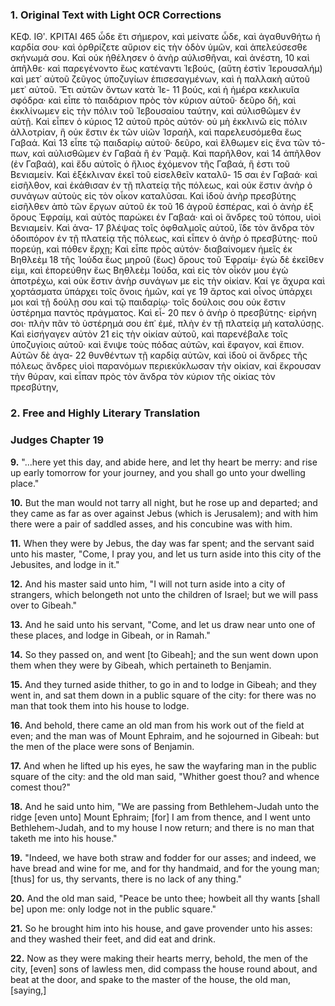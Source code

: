 ### 1. Original Text with Light OCR Corrections

ΚΕΦ. ΙΘʹ. ΚΡΙΤΑΙ 465
ὧδε ἔτι σήμερον, καὶ μείνατε ὧδε, καὶ ἀγαθυνθήτω ἡ καρδία
σου· καὶ ὀρθρίζετε αὔριον εἰς τὴν ὁδὸν ὑμῶν, καὶ ἀπελεύσεσθε
σκήνωμά σου. Καὶ οὐκ ἠθέλησεν ὁ ἀνὴρ αὐλισθῆναι, καὶ ἀνέστη, 10
καὶ ἀπῆλθε· καὶ παρεγένοντο ἕως κατέναντι Ἰεβούς, (αὕτη ἐστὶν
Ἱερουσαλήμ) καὶ μετ᾿ αὐτοῦ ζεῦγος ὑποζυγίων ἐπισεσαγμένων,
καὶ ἡ παλλακὴ αὐτοῦ μετ᾿ αὐτοῦ. Ἔτι αὐτῶν ὄντων κατὰ Ἱε- 11
βούς, καὶ ἡ ἡμέρα κεκλικυῖα σφόδρα· καὶ εἶπε τὸ παιδάριον πρὸς
τὸν κύριον αὐτοῦ· δεῦρο δὴ, καὶ ἐκκλίνωμεν εἰς τὴν πόλιν τοῦ
Ἰεβουσαίου ταύτην, καὶ αὐλισθῶμεν ἐν αὐτῇ. Καὶ εἶπεν ὁ κύριος 12
αὐτοῦ πρὸς αὐτόν· οὐ μὴ ἐκκλινῶ εἰς πόλιν ἀλλοτρίαν, ἣ οὐκ
ἔστιν ἐκ τῶν υἱῶν Ἰσραήλ, καὶ παρελευσόμεθα ἕως Γαβαά. Καὶ 13
εἶπε τῷ παιδαρίῳ αὐτοῦ· δεῦρο, καὶ ἔλθωμεν εἰς ἕνα τῶν τό-
πων, καὶ αὐλισθῶμεν ἐν Γαβαὰ ἢ ἐν Ῥαμᾷ. Καὶ παρῆλθον, καὶ 14
ἀπῆλθον (ἐν Γαβαά), καὶ ἔδυ αὐτοῖς ὁ ἥλιος ἐχόμενον τῆς Γαβαά,
ἣ ἐστι τοῦ Βενιαμείν. Καὶ ἐξέκλιναν ἐκεῖ τοῦ εἰσελθεῖν καταλῦ- 15
σαι ἐν Γαβαά· καὶ εἰσῆλθον, καὶ ἐκάθισαν ἐν τῇ πλατείᾳ τῆς
πόλεως, καὶ οὐκ ἔστιν ἀνὴρ ὁ συνάγων αὐτοὺς εἰς τὸν οἶκον καταλῦσαι.
Καὶ ἰδοὺ ἀνὴρ πρεσβύτης εἰσῆλθεν ἀπὸ τῶν ἔργων αὐτοῦ ἐκ τοῦ 16
ἀγροῦ ἑσπέρας, καὶ ὁ ἀνὴρ ἐξ ὄρους Ἐφραίμ, καὶ αὐτὸς παρώκει
ἐν Γαβαά· καὶ οἱ ἄνδρες τοῦ τόπου, υἱοὶ Βενιαμείν. Καὶ ἀνα- 17
βλέψας τοῖς ὀφθαλμοῖς αὐτοῦ, ἴδε τὸν ἄνδρα τὸν ὁδοιπόρον ἐν τῇ
πλατείᾳ τῆς πόλεως, καὶ εἶπεν ὁ ἀνὴρ ὁ πρεσβύτης· ποῦ πορεύῃ, καὶ
πόθεν ἔρχῃ; Καὶ εἶπε πρὸς αὐτόν· διαβαίνομεν ἡμεῖς ἐκ Βηθλεὲμ 18
τῆς Ἰούδα ἕως μηροῦ (ἕως) ὄρους τοῦ Ἐφραίμ· ἐγὼ δὲ ἐκεῖθεν
εἰμι, καὶ ἐπορεύθην ἕως Βηθλεὲμ Ἰούδα, καὶ εἰς τὸν οἶκόν μου
ἐγὼ ἀποτρέχω, καὶ οὐκ ἔστιν ἀνὴρ συνάγων με εἰς τὴν οἰκίαν.
Καί γε ἄχυρα καὶ χορτάσματα ὑπάρχει τοῖς ὄνοις ἡμῶν, καί γε 19
ἄρτος καὶ οἶνος ὑπάρχει μοι καὶ τῇ δούλῃ σου καὶ τῷ παιδαρίῳ·
τοῖς δούλοις σου οὐκ ἔστιν ὑστέρημα παντὸς πράγματος. Καὶ εἶ- 20
πεν ὁ ἀνὴρ ὁ πρεσβύτης· εἰρήνη σοι· πλὴν πᾶν τὸ ὑστέρημά σου
ἐπ᾿ ἐμέ, πλὴν ἐν τῇ πλατείᾳ μὴ καταλύσῃς. Καὶ εἰσήγαγεν αὐτὸν 21
εἰς τὴν οἰκίαν αὐτοῦ, καὶ παρενέβαλε τοῖς ὑποζυγίοις αὐτοῦ· καὶ
ἔνιψε τοὺς πόδας αὐτῶν, καὶ ἔφαγον, καὶ ἔπιον. Αὐτῶν δὲ ἀγα- 22
θυνθέντων τῇ καρδίᾳ αὐτῶν, καὶ ἰδοὺ οἱ ἄνδρες τῆς πόλεως ἄνδρες
υἱοὶ παρανόμων περιεκύκλωσαν τὴν οἰκίαν, καὶ ἔκρουσαν τὴν θύραν,
καὶ εἶπαν πρὸς τὸν ἄνδρα τὸν κύριον τῆς οἰκίας τὸν πρεσβύτην,

### 2. Free and Highly Literary Translation

### Judges Chapter 19

**9.** "...here yet this day, and abide here, and let thy heart be merry: and rise up early tomorrow for your journey, and you shall go unto your dwelling place."

**10.** But the man would not tarry all night, but he rose up and departed; and they came as far as over against Jebus (which is Jerusalem); and with him there were a pair of saddled asses, and his concubine was with him.

**11.** When they were by Jebus, the day was far spent; and the servant said unto his master, "Come, I pray you, and let us turn aside into this city of the Jebusites, and lodge in it."

**12.** And his master said unto him, "I will not turn aside into a city of strangers, which belongeth not unto the children of Israel; but we will pass over to Gibeah."

**13.** And he said unto his servant, "Come, and let us draw near unto one of these places, and lodge in Gibeah, or in Ramah."

**14.** So they passed on, and went [to Gibeah]; and the sun went down upon them when they were by Gibeah, which pertaineth to Benjamin.

**15.** And they turned aside thither, to go in and to lodge in Gibeah; and they went in, and sat them down in a public square of the city: for there was no man that took them into his house to lodge.

**16.** And behold, there came an old man from his work out of the field at even; and the man was of Mount Ephraim, and he sojourned in Gibeah: but the men of the place were sons of Benjamin.

**17.** And when he lifted up his eyes, he saw the wayfaring man in the public square of the city: and the old man said, "Whither goest thou? and whence comest thou?"

**18.** And he said unto him, "We are passing from Bethlehem-Judah unto the ridge [even unto] Mount Ephraim; [for] I am from thence, and I went unto Bethlehem-Judah, and to my house I now return; and there is no man that taketh me into his house."

**19.** "Indeed, we have both straw and fodder for our asses; and indeed, we have bread and wine for me, and for thy handmaid, and for the young man; [thus] for us, thy servants, there is no lack of any thing."

**20.** And the old man said, "Peace be unto thee; howbeit all thy wants [shall be] upon me: only lodge not in the public square."

**21.** So he brought him into his house, and gave provender unto his asses: and they washed their feet, and did eat and drink.

**22.** Now as they were making their hearts merry, behold, the men of the city, [even] sons of lawless men, did compass the house round about, and beat at the door, and spake to the master of the house, the old man, [saying,]